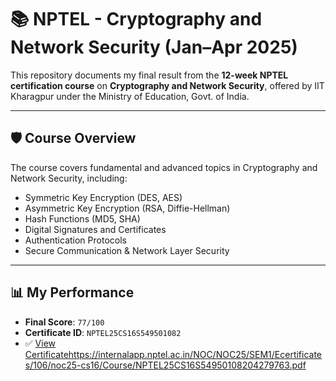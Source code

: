 # 📚 NPTEL - Cryptography and Network Security (Jan–Apr 2025)

This repository documents my final result from the **12-week NPTEL certification course** on **Cryptography and Network Security**, offered by IIT Kharagpur under the Ministry of Education, Govt. of India.

---

## 🛡️ Course Overview
The course covers fundamental and advanced topics in Cryptography and Network Security, including:
- Symmetric Key Encryption (DES, AES)
- Asymmetric Key Encryption (RSA, Diffie-Hellman)
- Hash Functions (MD5, SHA)
- Digital Signatures and Certificates
- Authentication Protocols
- Secure Communication & Network Layer Security

---

## 📊 My Performance
- **Final Score**: `77/100`
- **Certificate ID**: `NPTEL25CS16S549501082`
- ✅ [View Certificate](https://nptel.ac.in/noc)https://internalapp.nptel.ac.in/NOC/NOC25/SEM1/Ecertificates/106/noc25-cs16/Course/NPTEL25CS16S54950108204279763.pdf

